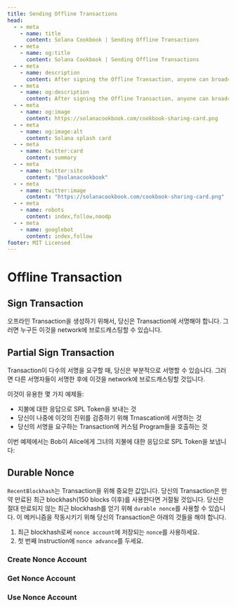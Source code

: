 ```yaml
---
title: Sending Offline Transactions
head:
  - - meta
    - name: title
      content: Solana Cookbook | Sending Offline Transactions
  - - meta
    - name: og:title
      content: Solana Cookbook | Sending Offline Transactions
  - - meta
    - name: description
      content: After signing the Offline Transaction, anyone can broadcast it on the network. Learn more about Sending Offline Transactions and references at The Solana cookbook.
  - - meta
    - name: og:description
      content: After signing the Offline Transaction, anyone can broadcast it on the network. Learn more about Sending Offline Transactions and references at The Solana cookbook.
  - - meta
    - name: og:image
      content: https://solanacookbook.com/cookbook-sharing-card.png
  - - meta
    - name: og:image:alt
      content: Solana splash card
  - - meta
    - name: twitter:card
      content: summary
  - - meta
    - name: twitter:site
      content: "@solanacookbook"
  - - meta
    - name: twitter:image
      content: "https://solanacookbook.com/cookbook-sharing-card.png"
  - - meta
    - name: robots
      content: index,follow,noodp
  - - meta
    - name: googlebot
      content: index,follow
footer: MIT Licensed
---
```


# Offline Transaction

## Sign Transaction

오프라인 Transaction을 생성하기 위해서, 당신은 Transaction에 서명해야 합니다. 그러면 누구든 이것을 network에 브로드캐스팅할 수 있습니다.

<SolanaCodeGroup>
  <SolanaCodeGroupItem title="TS" active>

  <template v-slot:default>

@[code](@/code/offline-transactions/sign-transaction/main.en.ts)

  </template>

  <template v-slot:preview>

@[code](@/code/offline-transactions/sign-transaction/main.preview.en.ts)

  </template>

  </SolanaCodeGroupItem>
</SolanaCodeGroup>

## Partial Sign Transaction

Transaction이 다수의 서명을 요구할 때, 당신은 부분적으로 서명할 수 있습니다.
그러면 다른 서명자들이 서명한 후에 이것을 network에 브로드캐스팅할 것입니다.

이것이 유용한 몇 가지 예제들:

- 지불에 대한 응답으로 SPL Token을 보내는 것
- 당신이 나중에 이것의 진위를 검증하기 위해 Trnascation에 서명하는 것
- 당신의 서명을 요구하는 Transaction에 커스텀 Program들을 호출하는 것

이번 예제에서는 Bob이 Alice에게 그녀의 지불에 대한 응답으로 SPL Token을 보냅니다:

<SolanaCodeGroup>
  <SolanaCodeGroupItem title="TS" active>

  <template v-slot:default>

@[code](@/code/offline-transactions/partial-sign/main.en.ts)

  </template>

  <template v-slot:preview>

@[code](@/code/offline-transactions/partial-sign/main.preview.en.ts)

  </template>

  </SolanaCodeGroupItem>
</SolanaCodeGroup>

## Durable Nonce

`RecentBlockhash`는 Transaction을 위해 중요한 값입니다. 당신의 Transaction은 만약 만료된 최근 blockhash(150 blocks 이후)를 사용한다면 거절될 것입니다.
당신은 절대 만료되지 않는 최근 blockhash를 얻기 위해 `durable nonce`를 사용할 수 있습니다.
이 메커니즘을 작동시키기 위해 당신의 Transaction은 아래의 것들을 해야 합니다.

1. 최근 blockhash로써 `nonce account`에 저장되는 `nonce`를 사용하세요.
2. 첫 번째 Instruction에 `nonce advance`를 두세요.

### Create Nonce Account

<SolanaCodeGroup>
  <SolanaCodeGroupItem title="TS" active>

  <template v-slot:default>

@[code](@/code/offline-transactions/durable-nonce/create-nonce-account/main.en.ts)

  </template>

  <template v-slot:preview>

@[code](@/code/offline-transactions/durable-nonce/create-nonce-account/main.preview.en.ts)

  </template>

  </SolanaCodeGroupItem>
</SolanaCodeGroup>

### Get Nonce Account

<SolanaCodeGroup>
  <SolanaCodeGroupItem title="TS" active>

  <template v-slot:default>

@[code](@/code/offline-transactions/durable-nonce/get-nonce-account/main.en.ts)

  </template>

  <template v-slot:preview>

@[code](@/code/offline-transactions/durable-nonce/get-nonce-account/main.preview.en.ts)

  </template>

  </SolanaCodeGroupItem>
</SolanaCodeGroup>

### Use Nonce Account

<SolanaCodeGroup>
  <SolanaCodeGroupItem title="TS" active>

  <template v-slot:default>

@[code](@/code/offline-transactions/durable-nonce/use-nonce-account/main.en.ts)

  </template>

  <template v-slot:preview>

@[code](@/code/offline-transactions/durable-nonce/use-nonce-account/main.preview.en.ts)

  </template>

  </SolanaCodeGroupItem>
</SolanaCodeGroup>
